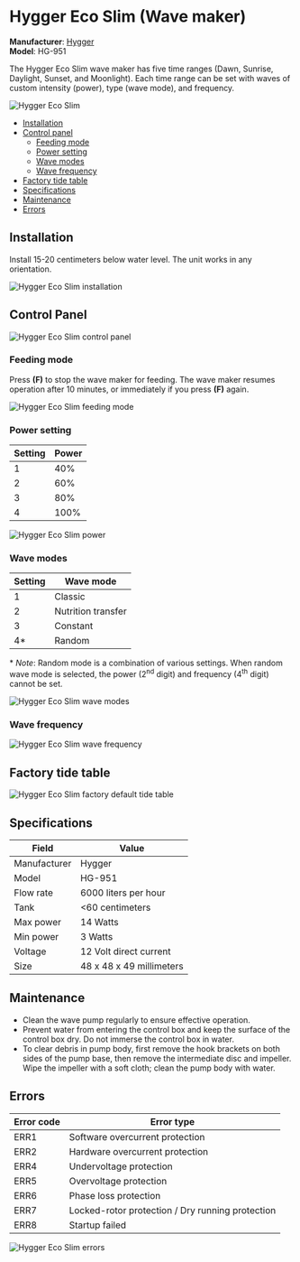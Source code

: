 # Hygger Eco Slim (Wave maker)

**Manufacturer**: [Hygger](http://www.hygger-online.com/)  
**Model**: HG-951

The Hygger Eco Slim wave maker has five time ranges (Dawn, Sunrise, Daylight, Sunset, and Moonlight). Each time range can be set with waves of custom intensity (power), type (wave mode), and frequency.


![Hygger Eco Slim](images/hygger/eco_slim/main.png)

* [Installation](#Installation)
* [Control panel](#Control-panel)
  * [Feeding mode](#Feeding-mode)
  * [Power setting](#Power-setting)
  * [Wave modes](#Wave-modes)
  * [Wave frequency](#Wave-frequency)
* [Factory tide table](#Factory-tide-table)
* [Specifications](#Specifications)
* [Maintenance](#Maintenance)
* [Errors](#Errors)

## Installation

Install 15-20 centimeters below water level. The unit works in any orientation.

![Hygger Eco Slim installation](images/hygger/eco_slim/installation.png)

## Control Panel

![Hygger Eco Slim control panel](images/hygger/eco_slim/control_panel.png)

### Feeding mode

Press **(F)** to stop the wave maker for feeding. The wave maker resumes operation after 10 minutes, or immediately if you press **(F)** again.

![Hygger Eco Slim feeding mode](images/hygger/eco_slim/feeding.png)

### Power setting

| Setting | Power |
|---|---|
| 1 | 40% |
| 2 | 60% |
| 3 | 80% |
| 4 | 100% |

![Hygger Eco Slim power](images/hygger/eco_slim/power.png)

### Wave modes

| Setting | Wave mode |
|---|---|
| 1 | Classic |
| 2 | Nutrition transfer |
| 3 | Constant |
| 4* | Random |

\* *Note*: Random mode is a combination of various settings. When random wave mode is selected, the power (2<sup>nd</sup> digit) and frequency (4<sup>th</sup> digit) cannot be set.

![Hygger Eco Slim wave modes](images/hygger/eco_slim/wave_modes.png)

### Wave frequency
![Hygger Eco Slim wave frequency](images/hygger/eco_slim/frequency.png)

## Factory tide table

![Hygger Eco Slim factory default tide table](images/hygger/eco_slim/factory_tides.png)

## Specifications

| Field | Value |
|---|---|
| Manufacturer | Hygger |
| Model | HG-951 |
| Flow rate | 6000 liters per hour |
| Tank | <60 centimeters |
| Max power | 14 Watts |
| Min power | 3 Watts |
| Voltage | 12 Volt direct current |
| Size | 48 x 48 x 49 millimeters |

## Maintenance

* Clean the wave pump regularly to ensure effective operation.
* Prevent water from entering the control box and keep the surface of the control box dry. Do not immerse the control box in water.
* To clear debris in pump body, first remove the hook brackets on both sides of the pump base, then remove the intermediate disc and impeller. Wipe the impeller with a soft cloth; clean the pump body with water.

## Errors

| Error code | Error type |
|---|---|
| ERR1 | Software overcurrent protection |
| ERR2 | Hardware overcurrent protection |
| ERR4 | Undervoltage protection |
| ERR5 | Overvoltage protection |
| ERR6 | Phase loss protection |
| ERR7 | Locked-rotor protection / Dry running protection |
| ERR8 | Startup failed |

![Hygger Eco Slim errors](images/hygger/eco_slim/error.png)
